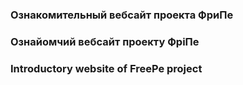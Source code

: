 ### Ознакомительный вебсайт проекта ФриПе
### Ознайомчий вебсайт проекту ФріПе
### Introductory website of FreePe project
